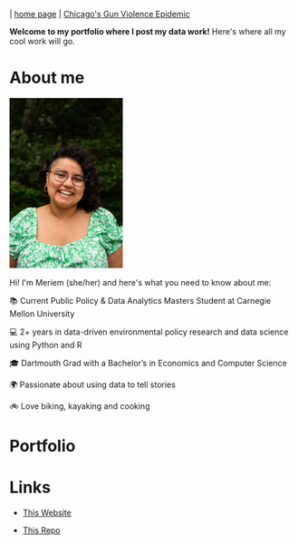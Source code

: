 | [home page](https://itsmeriem.github.io/My-Data-Work/) | [Chicago's Gun Violence Epidemic](chicago-gun-violence.md)

**Welcome to my portfolio where I post my data work!** Here's where all my cool work will go. 

# About me

<img src="DSC_3375.jpg" width="200"/>

Hi!  I'm Meriem (she/her) and here's what you need to know about me:

📚 Current Public Policy & Data Analytics Masters Student at Carnegie Mellon University

💻 2+ years in data-driven environmental policy research and data science using Python and R

🎓 Dartmouth Grad with a Bachelor’s in Economics and Computer Science

🌍 Passionate about using data to tell stories

🚲 Love biking, kayaking and cooking


# Portfolio

# Links
- [This Website](https://itsmeriem.github.io/My-Data-Work/)

- [This Repo](https://github.com/ItsMeriem/My-Data-Work)
